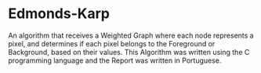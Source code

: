 # Edmonds-Karp
An algorithm that receives a Weighted Graph where each node represents a pixel, and determines if each pixel belongs to the Foreground or Background, based on their values.
This Algorithm was written using the C programming language and the Report was written in Portuguese.
